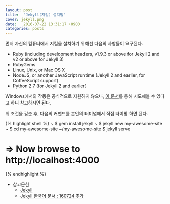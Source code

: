 ```yaml
---
layout: post
title:  "Jekyll(지킬) 설치법"
cover: jekyll.png
date:   2016-07-22 13:31:17 +0900
categories: posts
---
```


먼저 자신의 컴퓨터에서 지킬을 설치하기 위해선 다음의 사항들이 요구된다.

- Ruby (including development headers, v1.9.3 or above for Jekyll 2 and v2 or above for Jekyll 3)
- RubyGems
- Linux, Unix, or Mac OS X
- NodeJS, or another JavaScript runtime (Jekyll 2 and earlier, for CoffeeScript support).
- Python 2.7 (for Jekyll 2 and earlier)

Windows에서의 작동은 공식적으로 지원하지 않으나, [이 문서](http://jekyllrb.com/docs/windows/#installation)를 통해 시도해볼 수 있다고 하니 참고하시면 된다.

위 조건을 갖춘 후, 다음의 커맨드를 본인의 터미널에서 직접 타이핑 하면 된다.

{% highlight shell %}
~ $ gem install jekyll
~ $ jekyll new my-awesome-site
~ $ cd my-awesome-site
~/my-awesome-site $ jekyll serve
# => Now browse to http://localhost:4000
{% endhighlight %}

- 참고문헌
    - [Jekyll](https://jekyllrb.com/)
    - [Jekyll 한국어 문서 : 160724 추가](http://jekyllrb-ko.github.io/)
